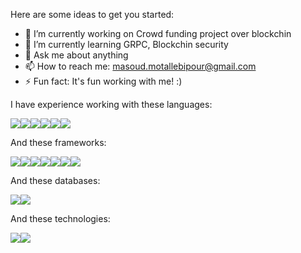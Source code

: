 <!-- <p align="center">
 </p>
<p><img align="left" src="https://github-readme-stats.vercel.app/api/top-langs?username=peprog&show_icons=true&locale=en&layout=compact" alt="akash-chowrasia" /></p> -->


<!-- <p align="center">
  <a href="https://github.com/JayantGoel001">
    <img align="center" height="195px" src="https://github-readme-stats.vercel.app/api/top-langs/?username=peprog&text_color=FFFFFF&bg_color=000000&title_color=94b4a4&langs_count=15&layout=compact&hide_border=true" />
  </a>
</p> -->

Here are some ideas to get you started:

- 🔭 I’m currently working on Crowd funding project over blockchin
- 🌱 I’m currently learning GRPC, Blockchin security
- 💬 Ask me about anything
- 📫 How to reach me: masoud.motallebipour@gmail.com
- ⚡ Fun fact: It's fun working with me! :)

<!--  ![𝚐𝚒𝚝𝚑𝚞𝚋 𝚐𝚛𝚊𝚙𝚑](https://activity-graph.herokuapp.com/graph?username=peprog&theme=react-dark&hide_border=true&area=true) -->

I have experience working with these languages:

<div style="display:flex">	
    <img src ="https://img.shields.io/badge/Elixir-4B275F?style=for-the-badge&logo=elixir&logoColor=white">
    <img src ="https://img.shields.io/badge/Node.js-339933?style=for-the-badge&logo=nodedotjs&logoColor=white">
    <img src ="https://img.shields.io/badge/Python-3776AB?style=for-the-badge&logo=python&logoColor=white">
    <img src ="https://img.shields.io/badge/JavaScript-323330?style=for-the-badge&logo=javascript&logoColor=F7DF1E">
    <img src ="https://img.shields.io/badge/PHP-777BB4?style=for-the-badge&logo=php&logoColor=white">
    <img src ="https://img.shields.io/badge/TypeScript-007ACC?style=for-the-badge&logo=typescript&logoColor=white">

</div>

And these frameworks:

<div style="display:flex">	
<img src ="https://img.shields.io/badge/Flask-000000?style=for-the-badge&logo=flask&logoColor=white">
     <img src ="https://img.shields.io/badge/Express.js-000000?style=for-the-badge&logo=express&logoColor=white">
     <img src ="https://img.shields.io/badge/Nest.js-000000?style=for-the-badge&logo=express&logoColor=F7DF1E">
     <img src ="https://img.shields.io/badge/fastapi-109989?style=for-the-badge&logo=FASTAPI&logoColor=white">
     <img src ="https://img.shields.io/badge/Symfony-000000?style=for-the-badge&logo=Symfony&logoColor=white">
 <img src ="https://img.shields.io/badge/Angular-DD0031?style=for-the-badge&logo=angular&logoColor=white">
 <img src ="https://img.shields.io/badge/AngularJS-E23237?style=for-the-badge&logo=angularjs&logoColor=white">
 </div>
 
 And these databases:
 
 <div style="display:flex">	
 <img src ="https://img.shields.io/badge/MySQL-00000F?style=for-the-badge&logo=mysql&logoColor=white">
 <img src ="https://img.shields.io/badge/PostgreSQL-316192?style=for-the-badge&logo=postgresql&logoColor=white">
 </div>
 
 And these technologies: 
 
 <div style="display:flex">	
  <img src ="https://img.shields.io/badge/GraphQl-E10098?style=for-the-badge&logo=graphql&logoColor=white">
    <img src ="https://img.shields.io/badge/Linux-FCC624?style=for-the-badge&logo=linux&logoColor=black">
</div>

<!-- **peprog/peprog** is a ✨ _special_ ✨ repository because its `README.md` (this file) appears on your GitHub profile. -->


<!-- !-- - 😄 Pronouns: ... -->
<!-- - 👯 I’m looking to collaborate on ... -->
<!-- - 🤔 I’m looking for help with ... 

